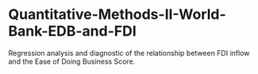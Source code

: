 # Quantitative-Methods-II-World-Bank-EDB-and-FDI
Regression analysis and diagnostic of the relationship between FDI inflow and the Ease of Doing Business Score.

